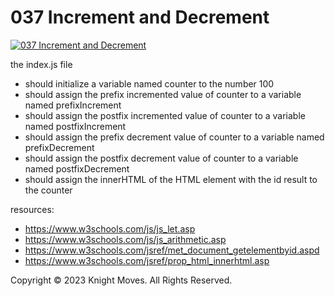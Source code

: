 # 037 Increment and Decrement

[![037 Increment and Decrement](https://img.youtube.com/vi/rQIjdhZEWr0/0.jpg)](https://www.youtube.com/watch?v=rQIjdhZEWr0)

the index.js file
- should initialize a variable named counter to the number 100
- should assign the prefix incremented value of counter to a variable named prefixIncrement
- should assign the postfix incremented value of counter to a variable named postfixIncrement
- should assign the prefix decrement value of counter to a variable named prefixDecrement
- should assign the postfix decrement value of counter to a variable named postfixDecrement
- should assign the innerHTML of the HTML element with the id result to the counter

resources:
- https://www.w3schools.com/js/js_let.asp
- https://www.w3schools.com/js/js_arithmetic.asp
- https://www.w3schools.com/jsref/met_document_getelementbyid.aspd
- https://www.w3schools.com/jsref/prop_html_innerhtml.asp

Copyright &copy; 2023 Knight Moves. All Rights Reserved.
